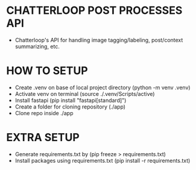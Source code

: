 # CHATTERLOOP POST PROCESSES API

- Chatterloop's API for handling image tagging/labeling, post/context summarizing, etc.

# HOW TO SETUP

- Create .venv on base of local project directory (python -m venv .venv)
- Activate venv on terminal (source ./.venv/Scripts/active)
- Install fastapi (pip install "fastapi[standard]")
- Create a folder for cloning repository (./app)
- Clone repo inside ./app

# EXTRA SETUP

- Generate requirements.txt by (pip freeze > requirements.txt)
- Install packages using requirements.txt (pip install -r requirements.txt)
